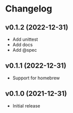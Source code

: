 <!-- @format -->

# Changelog

## v0.1.2 (2022-12-31)

- Add unittest
- Add docs
- Add @spec

## v0.1.1 (2022-12-31)

- Support for homebrew
## v0.1.0 (2021-12-31)

- Initial release
